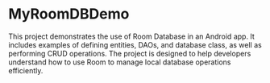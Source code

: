 # MyRoomDBDemo
This project demonstrates the use of Room Database in an Android app. It includes examples of defining entities, DAOs, and database class, as well as performing CRUD operations. The project is designed to help developers understand how to use Room to manage local database operations efficiently.
